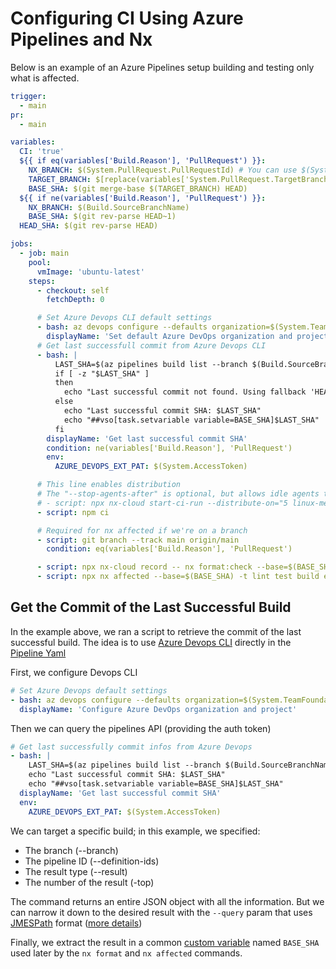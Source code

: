 # Configuring CI Using Azure Pipelines and Nx

Below is an example of an Azure Pipelines setup building and testing only what is affected.

```yaml {% fileName="azure-pipelines.yml" %}
trigger:
  - main
pr:
  - main

variables:
  CI: 'true'
  ${{ if eq(variables['Build.Reason'], 'PullRequest') }}:
    NX_BRANCH: $(System.PullRequest.PullRequestId) # You can use $(System.PullRequest.PullRequestNumber if your pipeline is triggered by a PR from GitHub ONLY)
    TARGET_BRANCH: $[replace(variables['System.PullRequest.TargetBranch'],'refs/heads/','origin/')]
    BASE_SHA: $(git merge-base $(TARGET_BRANCH) HEAD)
  ${{ if ne(variables['Build.Reason'], 'PullRequest') }}:
    NX_BRANCH: $(Build.SourceBranchName)
    BASE_SHA: $(git rev-parse HEAD~1)
  HEAD_SHA: $(git rev-parse HEAD)

jobs:
  - job: main
    pool:
      vmImage: 'ubuntu-latest'
    steps:
      - checkout: self
        fetchDepth: 0

      # Set Azure Devops CLI default settings
      - bash: az devops configure --defaults organization=$(System.TeamFoundationCollectionUri) project=$(System.TeamProject)
        displayName: 'Set default Azure DevOps organization and project'
      # Get last successfull commit from Azure Devops CLI
      - bash: |
          LAST_SHA=$(az pipelines build list --branch $(Build.SourceBranchName) --definition-ids $(System.DefinitionId) --result succeeded --top 1 --query "[0].triggerInfo.\"ci.sourceSha\"")
          if [ -z "$LAST_SHA" ]
          then
            echo "Last successful commit not found. Using fallback 'HEAD~1': $BASE_SHA"
          else
            echo "Last successful commit SHA: $LAST_SHA"
            echo "##vso[task.setvariable variable=BASE_SHA]$LAST_SHA"
          fi
        displayName: 'Get last successful commit SHA'
        condition: ne(variables['Build.Reason'], 'PullRequest')
        env:
          AZURE_DEVOPS_EXT_PAT: $(System.AccessToken)

      # This line enables distribution
      # The "--stop-agents-after" is optional, but allows idle agents to shut down once the "e2e-ci" targets have been requested
      # - script: npx nx-cloud start-ci-run --distribute-on="5 linux-medium-js" --stop-agents-after="e2e-ci"
      - script: npm ci

      # Required for nx affected if we're on a branch
      - script: git branch --track main origin/main
        condition: eq(variables['Build.Reason'], 'PullRequest')

      - script: npx nx-cloud record -- nx format:check --base=$(BASE_SHA)
      - script: npx nx affected --base=$(BASE_SHA) -t lint test build e2e-ci
```

## Get the Commit of the Last Successful Build

In the example above, we ran a script to retrieve the commit of the last successful build. The idea is to
use [Azure Devops CLI](https://learn.microsoft.com/en-us/cli/azure/pipelines?view=azure-cli-latest) directly in the [Pipeline Yaml](https://learn.microsoft.com/en-us/azure/devops/cli/azure-devops-cli-in-yaml?view=azure-devops)

First, we configure Devops CLI

```yaml
# Set Azure Devops default settings
- bash: az devops configure --defaults organization=$(System.TeamFoundationCollectionUri) project=$(System.TeamProject)
  displayName: 'Configure Azure DevOps organization and project'
```

Then we can query the pipelines API (providing the auth token)

```yaml
# Get last successfully commit infos from Azure Devops
- bash: |
    LAST_SHA=$(az pipelines build list --branch $(Build.SourceBranchName) --definition-ids $(System.DefinitionId) --result succeeded --top 1 --query "[0].triggerInfo.\"ci.sourceSha\"")
    echo "Last successful commit SHA: $LAST_SHA"
    echo "##vso[task.setvariable variable=BASE_SHA]$LAST_SHA"
  displayName: 'Get last successful commit SHA'
  env:
    AZURE_DEVOPS_EXT_PAT: $(System.AccessToken)
```

We can target a specific build; in this example, we specified:

- The branch (--branch)
- The pipeline ID (--definition-ids)
- The result type (--result)
- The number of the result (-top)

The command returns an entire JSON object with all the information. But we can narrow it down to the desired result with the `--query` param that uses [JMESPath](https://jmespath.org/)
format ([more details](https://learn.microsoft.com/en-us/cli/azure/query-azure-cli?tabs=concepts%2Cbash))

Finally, we extract the result in a common [custom variable](https://learn.microsoft.com/en-us/azure/devops/pipelines/process/set-variables-scripts?view=azure-devops&tabs=bash)
named `BASE_SHA` used later by the `nx format` and `nx affected` commands.
